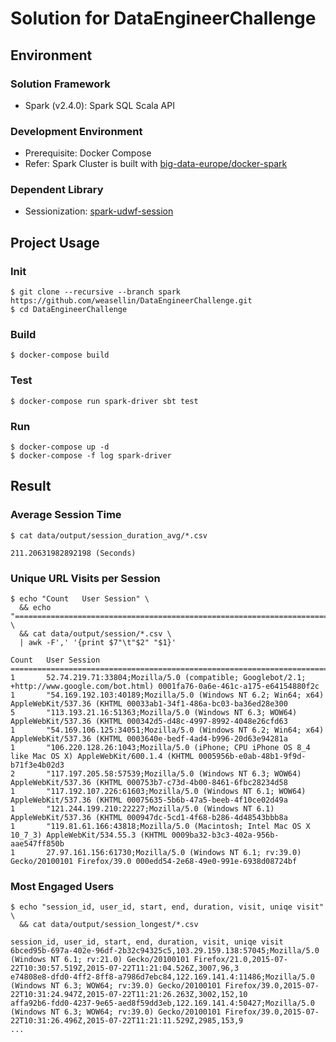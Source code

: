 # Solution for DataEngineerChallenge

## Environment

### Solution Framework

- Spark (v2.4.0): Spark SQL Scala API

### Development Environment

- Prerequisite: Docker Compose
- Refer: Spark Cluster is built with [big-data-europe/docker-spark](https://github.com/big-data-europe/docker-spark)

### Dependent Library

- Sessionization: [spark-udwf-session](https://github.com/weasellin/spark-udwf-session)

## Project Usage

### Init

```
$ git clone --recursive --branch spark https://github.com/weasellin/DataEngineerChallenge.git
$ cd DataEngineerChallenge
```

### Build

```
$ docker-compose build
```

### Test

```
$ docker-compose run spark-driver sbt test
```

### Run

```
$ docker-compose up -d
$ docker-compose -f log spark-driver
```

## Result

### Average Session Time

```
$ cat data/output/session_duration_avg/*.csv 

211.20631982892198 (Seconds)
```

### Unique URL Visits per Session

```
$ echo "Count   User Session" \
  && echo "=========================================================================================================" \
  && cat data/output/session/*.csv \
  | awk -F',' '{print $7"\t"$2" "$1}'

Count   User Session
=========================================================================================================
1       52.74.219.71:33804;Mozilla/5.0 (compatible; Googlebot/2.1; +http://www.google.com/bot.html) 0001fa76-0a6e-461c-a175-e64154880f2c
1       "54.169.192.103:40189;Mozilla/5.0 (Windows NT 6.2; Win64; x64) AppleWebKit/537.36 (KHTML 00033ab1-34f1-486a-bc03-ba36ed28e300
5       "113.193.21.16:51363;Mozilla/5.0 (Windows NT 6.3; WOW64) AppleWebKit/537.36 (KHTML 000342d5-d48c-4997-8992-4048e26cfd63
1       "54.169.106.125:34051;Mozilla/5.0 (Windows NT 6.2; Win64; x64) AppleWebKit/537.36 (KHTML 0003640e-bedf-4ad4-b996-20d63e94281a
1       "106.220.128.26:1043;Mozilla/5.0 (iPhone; CPU iPhone OS 8_4 like Mac OS X) AppleWebKit/600.1.4 (KHTML 0005956b-e0ab-48b1-9f9d-b71f3e4b02d3
2       "117.197.205.58:57539;Mozilla/5.0 (Windows NT 6.3; WOW64) AppleWebKit/537.36 (KHTML 000753b7-c73d-4b00-8461-6fbc28234d58
1       "117.192.107.226:61603;Mozilla/5.0 (Windows NT 6.1; WOW64) AppleWebKit/537.36 (KHTML 00075635-5b6b-47a5-beeb-4f10ce02d49a
1       "121.244.199.210:22227;Mozilla/5.0 (Windows NT 6.1) AppleWebKit/537.36 (KHTML 000947dc-5cd1-4f68-b286-4d48543bbb8a
1       "119.81.61.166:43818;Mozilla/5.0 (Macintosh; Intel Mac OS X 10_7_3) AppleWebKit/534.55.3 (KHTML 0009ba32-b3c3-402a-956b-aae547ff850b
1       27.97.161.156:61730;Mozilla/5.0 (Windows NT 6.1; rv:39.0) Gecko/20100101 Firefox/39.0 000edd54-2e68-49e0-991e-6938d08724bf

```

### Most Engaged Users

```
$ echo "session_id, user_id, start, end, duration, visit, uniqe visit" \
  && cat data/output/session_longest/*.csv

session_id, user_id, start, end, duration, visit, uniqe visit
6bced95b-697a-402e-96df-2b32c94325c5,103.29.159.138:57045;Mozilla/5.0 (Windows NT 6.1; rv:21.0) Gecko/20100101 Firefox/21.0,2015-07-22T10:30:57.519Z,2015-07-22T11:21:04.526Z,3007,96,3
e74808e8-dfd0-4ff2-8ff8-a7986d7ebc84,122.169.141.4:11486;Mozilla/5.0 (Windows NT 6.3; WOW64; rv:39.0) Gecko/20100101 Firefox/39.0,2015-07-22T10:31:24.947Z,2015-07-22T11:21:26.263Z,3002,152,10
affa92b6-fdd0-4237-9e65-aed8f59dd3eb,122.169.141.4:50427;Mozilla/5.0 (Windows NT 6.3; WOW64; rv:39.0) Gecko/20100101 Firefox/39.0,2015-07-22T10:31:26.496Z,2015-07-22T11:21:11.529Z,2985,153,9
...
```
